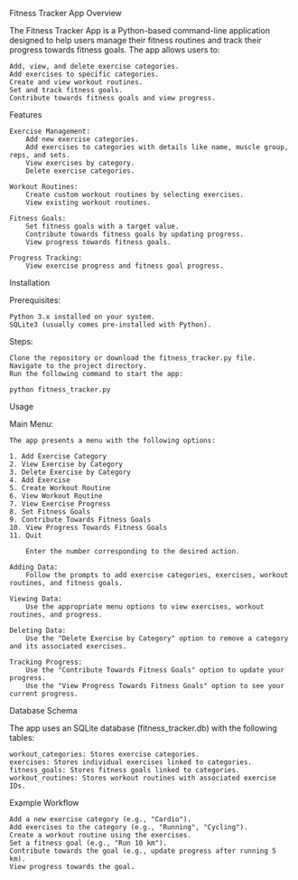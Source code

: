 Fitness Tracker App
Overview

The Fitness Tracker App is a Python-based command-line application designed to help users manage their fitness routines and track their progress towards fitness goals. The app allows users to:

    Add, view, and delete exercise categories.
    Add exercises to specific categories.
    Create and view workout routines.
    Set and track fitness goals.
    Contribute towards fitness goals and view progress.

Features

    Exercise Management:
        Add new exercise categories.
        Add exercises to categories with details like name, muscle group, reps, and sets.
        View exercises by category.
        Delete exercise categories.

    Workout Routines:
        Create custom workout routines by selecting exercises.
        View existing workout routines.

    Fitness Goals:
        Set fitness goals with a target value.
        Contribute towards fitness goals by updating progress.
        View progress towards fitness goals.

    Progress Tracking:
        View exercise progress and fitness goal progress.

Installation

Prerequisites:

    Python 3.x installed on your system.
    SQLite3 (usually comes pre-installed with Python).

Steps:

    Clone the repository or download the fitness_tracker.py file.
    Navigate to the project directory.
    Run the following command to start the app:

    python fitness_tracker.py

Usage

Main Menu:

    The app presents a menu with the following options:

    1. Add Exercise Category
    2. View Exercise by Category
    3. Delete Exercise by Category
    4. Add Exercise
    5. Create Workout Routine
    6. View Workout Routine
    7. View Exercise Progress
    8. Set Fitness Goals
    9. Contribute Towards Fitness Goals
    10. View Progress Towards Fitness Goals
    11. Quit

        Enter the number corresponding to the desired action.

    Adding Data:
        Follow the prompts to add exercise categories, exercises, workout routines, and fitness goals.

    Viewing Data:
        Use the appropriate menu options to view exercises, workout routines, and progress.

    Deleting Data:
        Use the "Delete Exercise by Category" option to remove a category and its associated exercises.

    Tracking Progress:
        Use the "Contribute Towards Fitness Goals" option to update your progress.
        Use the "View Progress Towards Fitness Goals" option to see your current progress.

Database Schema

The app uses an SQLite database (fitness_tracker.db) with the following tables:

    workout_categories: Stores exercise categories.
    exercises: Stores individual exercises linked to categories.
    fitness_goals: Stores fitness goals linked to categories.
    workout_routines: Stores workout routines with associated exercise IDs.

Example Workflow

    Add a new exercise category (e.g., "Cardio").
    Add exercises to the category (e.g., "Running", "Cycling").
    Create a workout routine using the exercises.
    Set a fitness goal (e.g., "Run 10 km").
    Contribute towards the goal (e.g., update progress after running 5 km).
    View progress towards the goal.
